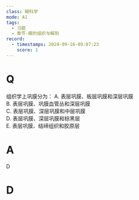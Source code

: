 ```yaml
---
class: 眼科学
mode: A1
tags:
  - 习题
  - 章节-眼的组织与解剖
record:
  - timestamps: 2024-09-16-09:07:23
    score: 1
---
```


# Q
 组织学上巩膜分为：
A. 表层巩膜、板层巩膜和深层巩膜  
B. 表层巩膜、巩膜血管丛和深层巩膜  
C. 表层巩膜、深层巩膜和中层巩膜  
D. 表层巩膜、深层巩膜和棕黑层  
E. 表层巩膜、结缔组织和胶原层  
# A
D
# D
